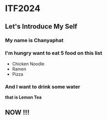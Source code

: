 # ITF2024

## Let's Introduce My Self
### My name is Chanyaphat
### I'm hungry want to eat 5 food on this list
- Chicken Noodle
- Ramen
- Pizza
### And I want to drink some water
**that is Lemon Tea**
## **NOW !!!**

